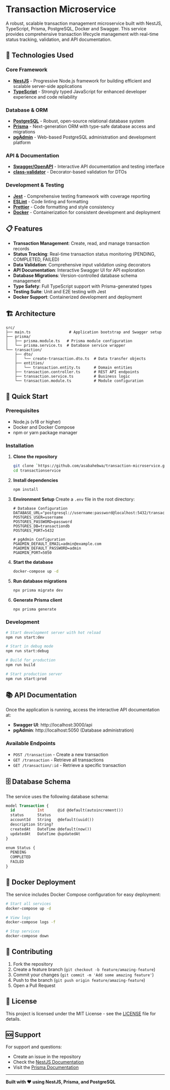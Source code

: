 # Transaction Microservice

A robust, scalable transaction management microservice built with NestJS, TypeScript, Prisma, PostgreSQL, Docker and Swagger. This service provides comprehensive transaction lifecycle management with real-time status tracking, validation, and API documentation.

## 🚀 Technologies Used

### Core Framework
- **[NestJS](https://nestjs.com/)** - Progressive Node.js framework for building efficient and scalable server-side applications
- **[TypeScript](https://www.typescriptlang.org/)** - Strongly typed JavaScript for enhanced developer experience and code reliability

### Database & ORM
- **[PostgreSQL](https://www.postgresql.org/)** - Robust, open-source relational database system
- **[Prisma](https://www.prisma.io/)** - Next-generation ORM with type-safe database access and migrations
- **[pgAdmin](https://www.pgadmin.org/)** - Web-based PostgreSQL administration and development platform

### API & Documentation
- **[Swagger/OpenAPI](https://swagger.io/)** - Interactive API documentation and testing interface
- **[class-validator](https://github.com/typestack/class-validator)** - Decorator-based validation for DTOs

### Development & Testing
- **[Jest](https://jestjs.io/)** - Comprehensive testing framework with coverage reporting
- **[ESLint](https://eslint.org/)** - Code linting and formatting
- **[Prettier](https://prettier.io/)** - Code formatting and style consistency
- **[Docker](https://www.docker.com/)** - Containerization for consistent development and deployment

## 📋 Features

- **Transaction Management**: Create, read, and manage transaction records
- **Status Tracking**: Real-time transaction status monitoring (PENDING, COMPLETED, FAILED)
- **Data Validation**: Comprehensive input validation using decorators
- **API Documentation**: Interactive Swagger UI for API exploration
- **Database Migrations**: Version-controlled database schema management
- **Type Safety**: Full TypeScript support with Prisma-generated types
- **Testing Suite**: Unit and E2E testing with Jest
- **Docker Support**: Containerized development and deployment

## 🏗️ Architecture

```
src/
├── main.ts                 # Application bootstrap and Swagger setup
├── prisma/
│   ├── prisma.module.ts   # Prisma module configuration
│   └── prisma.service.ts  # Database service wrapper
└── transaction/
    ├── dto/
    │   └── create-transaction.dto.ts  # Data transfer objects
    ├── entities/
    │   └── transaction.entity.ts      # Domain entities
    ├── transaction.controller.ts      # REST API endpoints
    ├── transaction.service.ts         # Business logic
    └── transaction.module.ts          # Module configuration
```

## 🚀 Quick Start

### Prerequisites

- Node.js (v18 or higher)
- Docker and Docker Compose
- npm or yarn package manager

### Installation

1. **Clone the repository**
   ```bash
   git clone `https://github.com/asabahebwa/transaction-microservice.git`
   cd transactionservice
   ```

2. **Install dependencies**
   ```bash
   npm install
   ```

3. **Environment Setup**
   Create a `.env` file in the root directory:
   ```env
   # Database Configuration
   DATABASE_URL="postgresql://username:password@localhost:5432/transactiondb"
   POSTGRES_USER=username
   POSTGRES_PASSWORD=password
   POSTGRES_DB=transactiondb
   POSTGRES_PORT=5432

   # pgAdmin Configuration
   PGADMIN_DEFAULT_EMAIL=admin@example.com
   PGADMIN_DEFAULT_PASSWORD=admin
   PGADMIN_PORT=5050
   ```

4. **Start the database**
   ```bash
   docker-compose up -d
   ```

5. **Run database migrations**
   ```bash
   npx prisma migrate dev
   ```

6. **Generate Prisma client**
   ```bash
   npx prisma generate
   ```

### Development

```bash
# Start development server with hot reload
npm run start:dev

# Start in debug mode
npm run start:debug

# Build for production
npm run build

# Start production server
npm run start:prod
```

## 📚 API Documentation

Once the application is running, access the interactive API documentation at:

- **Swagger UI**: http://localhost:3000/api
- **pgAdmin**: http://localhost:5050 (Database administration)

### Available Endpoints

- `POST /transaction` - Create a new transaction
- `GET /transaction` - Retrieve all transactions
- `GET /transaction/:id` - Retrieve a specific transaction

## 🗄️ Database Schema

The service uses the following database schema:

```sql
model Transaction {
  id          Int      @id @default(autoincrement())
  status      Status
  accountId   String   @default(uuid())
  description String?
  createdAt   DateTime @default(now())
  updatedAt   DateTime @updatedAt
}

enum Status {
  PENDING
  COMPLETED
  FAILED
}
```

## 🐳 Docker Deployment

The service includes Docker Compose configuration for easy deployment:

```bash
# Start all services
docker-compose up -d

# View logs
docker-compose logs -f

# Stop services
docker-compose down
```

## 🤝 Contributing

1. Fork the repository
2. Create a feature branch (`git checkout -b feature/amazing-feature`)
3. Commit your changes (`git commit -m 'Add some amazing feature'`)
4. Push to the branch (`git push origin feature/amazing-feature`)
5. Open a Pull Request

## 📄 License

This project is licensed under the MIT License - see the [LICENSE](LICENSE) file for details.

## 🆘 Support

For support and questions:
- Create an issue in the repository
- Check the [NestJS Documentation](https://docs.nestjs.com/)
- Visit the [Prisma Documentation](https://www.prisma.io/docs/)

---

**Built with ❤️ using NestJS, Prisma, and PostgreSQL**
